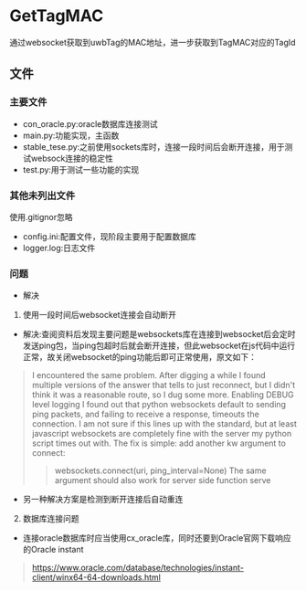 # GetTagMAC
通过websocket获取到uwbTag的MAC地址，进一步获取到TagMAC对应的TagId
## 文件
### 主要文件
* con_oracle.py:oracle数据库连接测试
* main.py:功能实现，主函数
* stable_tese.py:之前使用sockets库时，连接一段时间后会断开连接，用于测试websock连接的稳定性
* test.py:用于测试一些功能的实现
### 其他未列出文件
使用.gitignor忽略
* config.ini:配置文件，现阶段主要用于配置数据库
* logger.log:日志文件
### 问题
* 解决
1. 使用一段时间后websocket连接会自动断开
* 解决:查阅资料后发现主要问题是websockets库在连接到websocket后会定时发送ping包，当ping包超时后就会断开连接，但此websocket在js代码中运行正常，故关闭websocket的ping功能后即可正常使用，原文如下：
>I encountered the same problem. After digging a while I found multiple versions of the answer that tells to just reconnect, but I didn't think it was a reasonable route, so I dug some more.
Enabling DEBUG level logging I found out that python websockets default to sending ping packets, and failing to receive a response, timeouts the connection. I am not sure if this lines up with the standard, but at least javascript websockets are completely fine with the server my python script times out with.
The fix is simple: add another kw argument to connect:
>>websockets.connect(uri, ping_interval=None)
The same argument should also work for server side function serve
* 另一种解决方案是检测到断开连接后自动重连

2. 数据库连接问题
* 连接oracle数据库时应当使用cx_oracle库，同时还要到Oracle官网下载响应的Oracle instant
> https://www.oracle.com/database/technologies/instant-client/winx64-64-downloads.html